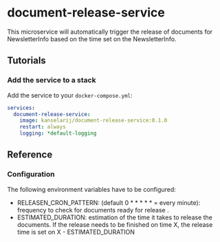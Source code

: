 # document-release-service

This microservice will automatically trigger the release of documents for NewsletterInfo based on the time set on the NewsletterInfo.

## Tutorials
### Add the service to a stack
Add the service to your `docker-compose.yml`:

```yaml
services:
  document-release-service:
    image: kanselarij/document-release-service:0.1.0
    restart: always
    logging: *default-logging
```


## Reference

### Configuration

The following environment variables have to be configured:

* RELEASEN_CRON_PATTERN: (default 0 * * * * * = every minute): frequency to check for documents ready for release
.
* ESTIMATED_DURATION: estimation of the time it takes to release the documents. If the release needs to be finished on time X, the release time is set on X - ESTIMATED_DURATION
